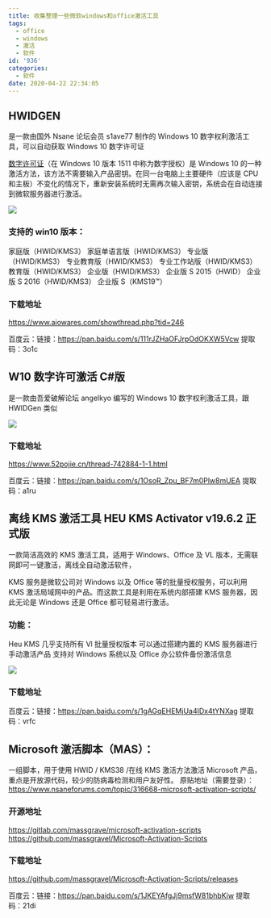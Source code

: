 ```yaml
---
title: 收集整理一些微软windows和office激活工具
tags:
  - office
  - windows
  - 激活
  - 软件
id: '936'
categories:
  - 软件
date: 2020-04-22 22:34:05
---
```


## HWIDGEN

是一款由国外 Nsane 论坛会员 s1ave77 制作的 Windows 10 数字权利激活工具，可以自动获取 Windows 10 数字许可证

[数字许可证](https://support.microsoft.com/zh-cn/help/12440/windows-10-activate)（在 Windows 10 版本 1511 中称为数字授权）是 Windows 10 的一种激活方法，该方法不需要输入产品密钥。在同一台电脑上主要硬件（应该是 CPU 和主板）不变化的情况下，重新安装系统时无需再次输入密钥，系统会在自动连接到微软服务器进行激活。

![](https://cdn.jsdelivr.net/gh/cuilongjin/static@main/img/20210102203303.png)

### 支持的 win10 版本：

家庭版（HWID/KMS3）
家庭单语言版（HWID/KMS3）
专业版（HWID/KMS3）
专业教育版（HWID/KMS3）
专业工作站版（HWID/KMS3）
教育版（HWID/KMS3）
企业版（HWID/KMS3）
企业版 S 2015（HWID）
企业版 S 2016（HWID/KMS3）
企业版 S（KMS19™）

### 下载地址

https://www.aiowares.com/showthread.php?tid=246

百度云：链接：https://pan.baidu.com/s/111rJZHaOFJrpOdOKXW5Vcw 提取码：3o1c

## W10 数字许可激活 C#版

是一款由吾爱破解论坛 angelkyo 编写的 Windows 10 数字权利激活工具，跟 HWIDGen 类似

![](https://cdn.jsdelivr.net/gh/cuilongjin/static@main/img/20210102203321.png)

### 下载地址

https://www.52pojie.cn/thread-742884-1-1.html

百度云：链接：https://pan.baidu.com/s/1OsoR_Zpu_BF7m0Plw8mUEA 提取码：a1ru

## 离线 KMS 激活工具 HEU KMS Activator v19.6.2 正式版

一款简洁高效的 KMS 激活工具，适用于 Windows、Office 及 VL 版本，无需联网即可一键激活，离线全自动激活软件，

KMS 服务是微软公司对 Windows 以及 Office 等的批量授权服务，可以利用 KMS 激活局域网中的产品。而这款工具是利用在系统内部搭建 KMS 服务器，因此无论是 Windows 还是 Office 都可轻易进行激活。

### 功能：

Heu KMS 几乎支持所有 Vl 批量授权版本
可以通过搭建内置的 KMS 服务器进行手动激活产品
支持对 Windows 系统以及 Office 办公软件备份激活信息

![](https://cdn.jsdelivr.net/gh/cuilongjin/static@main/img/20210102203343.png)

### 下载地址

百度云：链接：https://pan.baidu.com/s/1gAGqEHEMjUa4IDx4tYNXag 提取码：vrfc

## Microsoft 激活脚本（MAS）：

一组脚本，用于使用 HWID / KMS38 /在线 KMS 激活方法激活 Microsoft 产品，重点是开放源代码，较少的防病毒检测和用户友好性。
原贴地址（需要登录）：https://www.nsaneforums.com/topic/316668-microsoft-activation-scripts/

### 开源地址

https://gitlab.com/massgrave/microsoft-activation-scripts
https://github.com/massgravel/Microsoft-Activation-Scripts

### 下载地址

https://github.com/massgravel/Microsoft-Activation-Scripts/releases

百度云：链接：https://pan.baidu.com/s/1JKEYAfgJj9msfW81bhbKjw 提取码：21di
